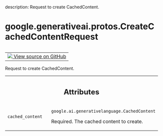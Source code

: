 description: Request to create CachedContent.

<div itemscope itemtype="http://developers.google.com/ReferenceObject">
<meta itemprop="name" content="google.generativeai.protos.CreateCachedContentRequest" />
<meta itemprop="path" content="Stable" />
</div>

# google.generativeai.protos.CreateCachedContentRequest

<!-- Insert buttons and diff -->

<table class="tfo-notebook-buttons tfo-api nocontent" align="left">
<td>
  <a target="_blank" href="https://github.com/googleapis/google-cloud-python/tree/main/packages/google-ai-generativelanguage/google/ai/generativelanguage_v1beta/types/cache_service.py#L100-L112">
    <img src="https://www.tensorflow.org/images/GitHub-Mark-32px.png" />
    View source on GitHub
  </a>
</td>
</table>



Request to create CachedContent.

<!-- Placeholder for "Used in" -->




<!-- Tabular view -->
 <table class="responsive fixed orange">
<colgroup><col width="214px"><col></colgroup>
<tr><th colspan="2"><h2 class="add-link">Attributes</h2></th></tr>

<tr>
<td>

`cached_content`<a id="cached_content"></a>

</td>
<td>

`google.ai.generativelanguage.CachedContent`

Required. The cached content to create.

</td>
</tr>
</table>



